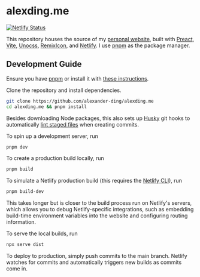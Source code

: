 # alexding.me

[![Netlify Status](https://api.netlify.com/api/v1/badges/d50b11b0-f2fd-43dc-bbfb-76c4d0c4e7e8/deploy-status)](https://app.netlify.com/sites/alexding/deploys)

This repository houses the source of my [personal website](alexding.me), built with [Preact](https://preactjs.com/), [Vite](https://vitejs.dev/), [Unocss](https://github.com/unocss/unocss), [RemixIcon](https://remixicon.com/), and [Netlify](https://www.netlify.com/).
I use [pnpm](https://pnpm.io/) as the package manager.

## Development Guide

Ensure you have [pnpm](https://pnpm.io/) or install it with [these instructions](https://pnpm.io/installation).

Clone the repository and install dependencies.

```bash
git clone https://github.com/alexander-ding/alexding.me
cd alexding.me && pnpm install
```

Besides downloading Node packages, this also sets up [Husky](https://typicode.github.io/husky/#/) git hooks to automatically [lint staged files](https://github.com/okonet/lint-staged) when creating commits.

To spin up a development server, run

```bash
pnpm dev
```

To create a production build locally, run

```bash
pnpm build
```

To simulate a Netlify production build (this requires the [Netlify CLI](https://docs.netlify.com/cli/get-started/)), run

```bash
pnpm build-dev
```

This takes longer but is closer to the build process run on Netlify's servers, which allows you to debug Netlify-specific integrations, such as embedding build-time environment variables into the website and configuring routing information.

To serve the local builds, run

```bash
npx serve dist
```

To deploy to production, simply push commits to the main branch.
Netlify watches for commits and automatically triggers new builds as commits come in.
